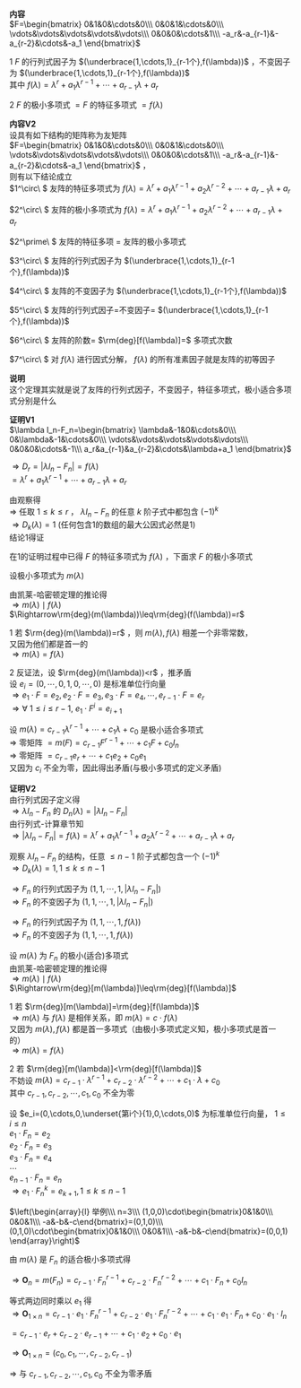 **内容**    
 $F=\begin{bmatrix}    
0&1&0&\cdots&0\\\     
0&0&1&\cdots&0\\\     
\vdots&\vdots&\vdots&\vdots&\vdots\\\     
0&0&0&\cdots&1\\\     
-a_r&-a_{r-1}&-a_{r-2}&\cdots&-a_1    
\end{bmatrix}$     
    
1  $F$ 的行列式因子为 $(\underbrace{1,\cdots,1}_{r-1个},f(\lambda))$ ，不变因子为 $(\underbrace{1,\cdots,1}_{r-1个},f(\lambda))$     
其中 $f(\lambda)=\lambda^r+a_1\lambda^{r-1}+\cdots+a_{r-1}\lambda+a_r$     
    
2  $F$ 的极小多项式 $=F$ 的特征多项式 $=f(\lambda)$     
    
**内容V2**    
设具有如下结构的矩阵称为友矩阵    
 $F=\begin{bmatrix}    
0&1&0&\cdots&0\\\    
0&0&1&\cdots&0\\\    
\vdots&\vdots&\vdots&\vdots&\vdots\\\    
0&0&0&\cdots&1\\\    
-a_r&-a_{r-1}&-a_{r-2}&\cdots&-a_1    
\end{bmatrix}$ ，    
则有以下结论成立    
 $1^\circ\ $ 友阵的特征多项式为 $f(\lambda)=\lambda^r+a_1\lambda^{r-1}+a_2\lambda^{r-2}+\cdots+a_{r-1}\lambda+a_r$     
    
 $2^\circ\ $ 友阵的极小多项式为 $f(\lambda)=\lambda^r+a_1\lambda^{r-1}+a_2\lambda^{r-2}+\cdots+a_{r-1}\lambda+a_r$     
    
 $2^\prime\ $ 友阵的特征多项 $=$ 友阵的极小多项式    
    
 $3^\circ\ $ 友阵的行列式因子为 $(\underbrace{1,\cdots,1}_{r-1个},f(\lambda))$     
    
 $4^\circ\ $ 友阵的不变因子为 $(\underbrace{1,\cdots,1}_{r-1个},f(\lambda))$     
    
 $5^\circ\ $ 友阵的行列式因子=不变因子= $(\underbrace{1,\cdots,1}_{r-1个},f(\lambda))$     
    
 $6^\circ\ $ 友阵的阶数= $\rm{deg}[f(\lambda)]=$ 多项式次数    
    
 $7^\circ\ $ 对 $f(\lambda)$ 进行因式分解， $f(\lambda)$ 的所有准素因子就是友阵的初等因子    
    
**说明**    
这个定理其实就是说了友阵的行列式因子，不变因子，特征多项式，极小适合多项式分别是什么    
    
**证明V1**    
 $\lambda I_n-F_n=\begin{bmatrix}    
\lambda&-1&0&\cdots&0\\\     
0&\lambda&-1&\cdots&0\\\     
\vdots&\vdots&\vdots&\vdots&\vdots\\\     
0&0&0&\cdots&-1\\\     
a_r&a_{r-1}&a_{r-2}&\cdots&\lambda+a_1    
\end{bmatrix}$     
    
 $\Rightarrow D_r=|\lambda I_n-F_n|=f(\lambda)$     
 $=\lambda^r+a_1\lambda^{r-1}+\cdots+a_{r-1}\lambda+a_r$     
    
由观察得    
 $\Rightarrow$ 任取 $1\le k\le r$ ， $\lambda I_n-F_n$ 的任意 $k$ 阶子式中都包含 $(-1)^k$     
 $\Rightarrow D_k(\lambda)=1$ (任何包含1的数组的最大公因式必然是1)    
结论1得证    
    
在1的证明过程中已得 $F$ 的特征多项式为 $f(\lambda)$ ，下面求 $F$ 的极小多项式    
    
设极小多项式为 $m(\lambda)$     
    
由凯莱-哈密顿定理的推论得    
 $\Rightarrow m(\lambda)\mid f(\lambda)$     
 $\Rightarrow\rm{deg}(m(\lambda))\leq\rm{deg}(f(\lambda))=r$     
    
1 若 $\rm{deg}(m(\lambda))=r$ ，则 $m(\lambda),f(\lambda)$ 相差一个非零常数，    
又因为他们都是首一的    
 $\Rightarrow m(\lambda)=f(\lambda)$     
    
2 反证法，设 $\rm{deg}(m(\lambda))<r$ ，推矛盾    
设 $e_i=(0,\cdots,0,1,0,\cdots,0)$ 是标准单位行向量    
 $\Rightarrow e_1\cdot F=e_2, e_2\cdot F=e_3, e_3\cdot F=e_4, \cdots, e_{r-1}\cdot F=e_r$     
 $\Rightarrow\forall\ 1\le i\le r-1,\ e_1\cdot F^i=e_{i+1}$     
    
设 $m(\lambda)=c_{r-1}\lambda^{r-1}+\cdots+c_1\lambda+c_0$ 是极小适合多项式    
 $\Rightarrow$ 零矩阵 $=m(F)=c_{r-1}F^{r-1}+\cdots+c_1F+c_0I_n$     
 $\Rightarrow$ 零矩阵 $=c_{r-1}e_r+\cdots+c_1e_2+c_0e_1$     
又因为 $c_i$ 不全为零，因此得出矛盾(与极小多项式的定义矛盾)    
    
**证明V2**    
由行列式因子定义得    
 $\Rightarrow\lambda I_n-F_n$ 的 $D_n(\lambda)=|\lambda I_n-F_n|$     
由行列式-计算章节知    
 $\Rightarrow|\lambda I_n-F_n|=f(\lambda)=\lambda^r+a_1\lambda^{r-1}+a_2\lambda^{r-2}+\cdots+a_{r-1}\lambda+a_r$     
    
观察 $\lambda I_n-F_n$ 的结构，任意 $\le n-1$ 阶子式都包含一个 $(-1)^k$     
 $\Rightarrow D_k(\lambda)=1,1\le k\le n-1$     
    
 $\Rightarrow F_n$ 的行列式因子为 $(1,1,\cdots,1,|\lambda I_n-F_n|)$     
 $\Rightarrow F_n$ 的不变因子为 $(1,1,\cdots,1,|\lambda I_n-F_n|)$     
    
 $\Rightarrow F_n$ 的行列式因子为 $(1,1,\cdots,1,f(\lambda))$     
 $\Rightarrow F_n$ 的不变因子为 $(1,1,\cdots,1,f(\lambda))$     
    
设 $m(\lambda)$ 为 $F_n$ 的极小(适合)多项式    
由凯莱-哈密顿定理的推论得    
 $\Rightarrow m(\lambda)\mid f(\lambda)$     
 $\Rightarrow\rm{deg}[m(\lambda)]\leq\rm{deg}[f(\lambda)]$     
    
1 若 $\rm{deg}[m(\lambda)]=\rm{deg}[f(\lambda)]$     
 $\Rightarrow m(\lambda)$ 与 $f(\lambda)$ 是相伴关系，即 $m(\lambda)=c\cdot f(\lambda)$     
又因为 $m(\lambda),f(\lambda)$ 都是首一多项式（由极小多项式定义知，极小多项式是首一的）    
 $\Rightarrow m(\lambda)=f(\lambda)$     
    
2 若 $\rm{deg}[m(\lambda)]<\rm{deg}[f(\lambda)]$     
不妨设 $m(\lambda)=c_{r-1}\cdot\lambda^{r-1}+c_{r-2}\cdot\lambda^{r-2}+\cdots+c_1\cdot\lambda+c_0$     
其中 $c_{r-1},c_{r-2},\cdots,c_1,c_0$ 不全为零    
    
设 $e_i=(0,\cdots,0,\underset{第i个}{1},0,\cdots,0)$ 为标准单位行向量， $1\le i\le n$     
 $e_1\cdot F_n=e_2$     
 $e_2\cdot F_n=e_3$     
 $e_3\cdot F_n=e_4$     
 $\cdots$     
 $e_{n-1}\cdot F_n=e_n$     
 $\Rightarrow e_1\cdot F_n^k=e_{k+1},1\le k\le n-1$     
    
 $\left(\begin{array}{l}    
举例\\\     
n=3\\\     
(1,0,0)\cdot\begin{bmatrix}0&1&0\\\ 0&0&1\\\ -a&-b&-c\end{bmatrix}=(0,1,0)\\\     
(0,1,0)\cdot\begin{bmatrix}0&1&0\\\ 0&0&1\\\ -a&-b&-c\end{bmatrix}=(0,0,1)    
\end{array}\right)$     
    
由 $m(\lambda)$ 是 $F_n$ 的适合极小多项式得    
    
 $\Rightarrow\mathbf{O}_n=m(F_n)=c_{r-1}\cdot F_n^{r-1}+c_{r-2}\cdot F_n^{r-2}+\cdots+c_1\cdot F_n+c_0I_n$     
    
等式两边同时乘以 $e_1$ 得    
 $\Rightarrow\mathbf{O}_{1\times n}=c_{r-1}\cdot e_1\cdot F_n^{r-1}+c_{r-2}\cdot e_1\cdot F_n^{r-2}+\cdots+c_1\cdot e_1\cdot F_n+c_0\cdot e_1\cdot I_n$     
    
 $=c_{r-1}\cdot e_r+c_{r-2}\cdot e_{r-1}+\cdots+c_1\cdot e_2+c_0\cdot e_1$     
    
 $\Rightarrow\mathbf{O}_{1\times n}=(c_0,c_1,\cdots,c_{r-2},c_{r-1})$     
    
 $\Rightarrow$ 与 $c_{r-1},c_{r-2},\cdots,c_1,c_0$ 不全为零矛盾    
